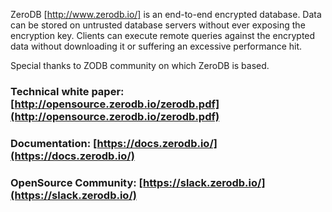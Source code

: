 ZeroDB [http://www.zerodb.io/] is an end-to-end encrypted database. 
Data can be stored on untrusted database servers without ever exposing the 
encryption key. Clients can execute remote queries against the encrypted data
without downloading it or suffering an excessive performance hit.

Special thanks to ZODB community on which ZeroDB is based.

### Technical white paper: [http://opensource.zerodb.io/zerodb.pdf](http://opensource.zerodb.io/zerodb.pdf)

### Documentation: [https://docs.zerodb.io/](https://docs.zerodb.io/)

### OpenSource Community: [https://slack.zerodb.io/](https://slack.zerodb.io/)

